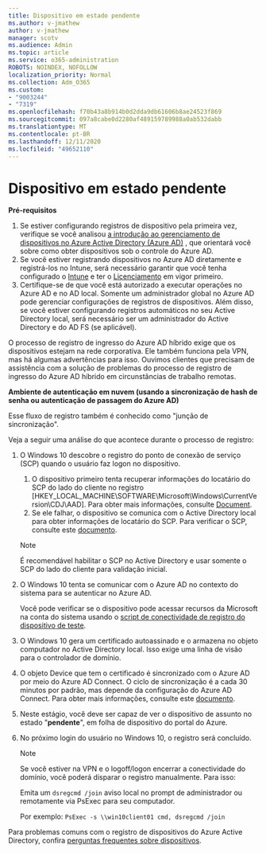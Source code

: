 ```yaml
---
title: Dispositivo em estado pendente
ms.author: v-jmathew
author: v-jmathew
manager: scotv
ms.audience: Admin
ms.topic: article
ms.service: o365-administration
ROBOTS: NOINDEX, NOFOLLOW
localization_priority: Normal
ms.collection: Adm_O365
ms.custom:
- "9003244"
- "7319"
ms.openlocfilehash: f70b43a8b914b0d2dda9db61606b8ae24523f869
ms.sourcegitcommit: 097a8cabe0d2280af489159789988a0ab532dabb
ms.translationtype: MT
ms.contentlocale: pt-BR
ms.lasthandoff: 12/11/2020
ms.locfileid: "49652110"
---
```

# <a name="device-in-pending-state"></a>Dispositivo em estado pendente

**Pré-requisitos**

1. Se estiver configurando registros de dispositivo pela primeira vez, verifique se você analisou [a introdução ao gerenciamento de dispositivos no Azure Active Directory (Azure AD)](https://docs.microsoft.com/azure/active-directory/devices/overview?WT.mc_id=Portal-Microsoft_Azure_Support) , que orientará você sobre como obter dispositivos sob o controle do Azure AD.
2. Se você estiver registrando dispositivos no Azure AD diretamente e registrá-los no Intune, será necessário garantir que você tenha configurado o [Intune](https://docs.microsoft.com/mem/intune/enrollment/device-enrollment?WT.mc_id=Portal-Microsoft_Azure_Support) e ter o [Licenciamento](https://docs.microsoft.com/mem/intune/fundamentals/licenses-assign?WT.mc_id=Portal-Microsoft_Azure_Support) em vigor primeiro.
3. Certifique-se de que você está autorizado a executar operações no Azure AD e no AD local. Somente um administrador global no Azure AD pode gerenciar configurações de registros de dispositivos. Além disso, se você estiver configurando registros automáticos no seu Active Directory local, será necessário ser um administrador do Active Directory e do AD FS (se aplicável).

O processo de registro de ingresso do Azure AD híbrido exige que os dispositivos estejam na rede corporativa. Ele também funciona pela VPN, mas há algumas advertências para isso. Ouvimos clientes que precisam de assistência com a solução de problemas do processo de registro de ingresso do Azure AD híbrido em circunstâncias de trabalho remotas.

**Ambiente de autenticação em nuvem (usando a sincronização de hash de senha ou autenticação de passagem do Azure AD)**

Esse fluxo de registro também é conhecido como "junção de sincronização".

Veja a seguir uma análise do que acontece durante o processo de registro:

1. O Windows 10 descobre o registro do ponto de conexão de serviço (SCP) quando o usuário faz logon no dispositivo.

    1. O dispositivo primeiro tenta recuperar informações do locatário do SCP do lado do cliente no registro [HKEY_LOCAL_MACHINE\SOFTWARE\Microsoft\Windows\CurrentVersion\CDJ\AAD]. Para obter mais informações, consulte [Document](https://docs.microsoft.com/azure/active-directory/devices/hybrid-azuread-join-control).
    1. Se ele falhar, o dispositivo se comunica com o Active Directory local para obter informações de locatário do SCP. Para verificar o SCP, consulte este [documento](https://docs.microsoft.com/azure/active-directory/devices/hybrid-azuread-join-manual#configure-a-service-connection-point).

    > [!NOTE]
    > É recomendável habilitar o SCP no Active Directory e usar somente o SCP do lado do cliente para validação inicial.

2. O Windows 10 tenta se comunicar com o Azure AD no contexto do sistema para se autenticar no Azure AD.

    Você pode verificar se o dispositivo pode acessar recursos da Microsoft na conta do sistema usando o [script de conectividade de registro do dispositivo de teste](https://gallery.technet.microsoft.com/Test-Device-Registration-3dc944c0).

3. O Windows 10 gera um certificado autoassinado e o armazena no objeto computador no Active Directory local. Isso exige uma linha de visão para o controlador de domínio.

4. O objeto Device que tem o certificado é sincronizado com o Azure AD por meio do Azure AD Connect. O ciclo de sincronização é a cada 30 minutos por padrão, mas depende da configuração do Azure AD Connect. Para obter mais informações, consulte este [documento](https://docs.microsoft.com/azure/active-directory/hybrid/how-to-connect-sync-configure-filtering#organizational-unitbased-filtering).

5. Neste estágio, você deve ser capaz de ver o dispositivo de assunto no estado "**pendente**", em folha de dispositivo do portal do Azure.

6. No próximo login do usuário no Windows 10, o registro será concluído.

    > [!NOTE]
    > Se você estiver na VPN e o logoff/logon encerrar a conectividade do domínio, você poderá disparar o registro manualmente. Para isso:
    >
    > Emita um `dsregcmd /join` aviso local no prompt de administrador ou remotamente via PsExec para seu computador.
    >
    > Por exemplo: `PsExec -s \\win10client01 cmd, dsregcmd /join`

Para problemas comuns com o registro de dispositivos do Azure Active Directory, confira [perguntas frequentes sobre dispositivos](https://docs.microsoft.com/azure/active-directory/devices/faq).
